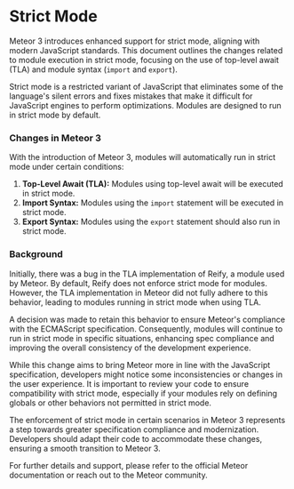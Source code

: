 # Strict Mode

Meteor 3 introduces enhanced support for strict mode, aligning with modern JavaScript standards. This document outlines the changes related to module execution in strict mode, focusing on the use of top-level await (TLA) and module syntax (`import` and `export`).

Strict mode is a restricted variant of JavaScript that eliminates some of the language's silent errors and fixes mistakes that make it difficult for JavaScript engines to perform optimizations. Modules are designed to run in strict mode by default.

### Changes in Meteor 3

With the introduction of Meteor 3, modules will automatically run in strict mode under certain conditions:

1. **Top-Level Await (TLA):** Modules using top-level await will be executed in strict mode.
2. **Import Syntax:** Modules using the `import` statement will be executed in strict mode.
3. **Export Syntax:** Modules using the `export` statement should also run in strict mode.

### Background

Initially, there was a bug in the TLA implementation of Reify, a module used by Meteor. By default, Reify does not enforce strict mode for modules. However, the TLA implementation in Meteor did not fully adhere to this behavior, leading to modules running in strict mode when using TLA.

A decision was made to retain this behavior to ensure Meteor's compliance with the ECMAScript specification. Consequently, modules will continue to run in strict mode in specific situations, enhancing spec compliance and improving the overall consistency of the development experience.

While this change aims to bring Meteor more in line with the JavaScript specification, developers might notice some inconsistencies or changes in the user experience. It is important to review your code to ensure compatibility with strict mode, especially if your modules rely on defining globals or other behaviors not permitted in strict mode.

The enforcement of strict mode in certain scenarios in Meteor 3 represents a step towards greater specification compliance and modernization. Developers should adapt their code to accommodate these changes, ensuring a smooth transition to Meteor 3.

For further details and support, please refer to the official Meteor documentation or reach out to the Meteor community.
